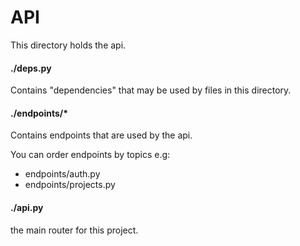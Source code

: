 # API

This directory holds the api.

#### ./deps.py

Contains "dependencies" that may be used by files in this directory.

#### ./endpoints/*

Contains endpoints that are used by the api.

You can order endpoints by topics e.g:

- endpoints/auth.py
- endpoints/projects.py

#### ./api.py

the main router for this project.